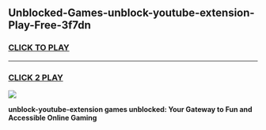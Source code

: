 
## Unblocked-Games-unblock-youtube-extension-Play-Free-3f7dn
<h3>
<a href="https://premium76.site?title=unblock-youtube-extension&ref=18A1">CLICK TO PLAY</a></h3>
<hr>

<h3>
<a href="https://premium76.site?title=unblock-youtube-extension&ref=18A1">CLICK 2 PLAY</a>
  
</h3>

<a href="https://premium76.site?title=unblock-youtube-extension&ref=18A1"><img src="https://clearcache.store/games.png"></a>


**unblock-youtube-extension games unblocked: Your Gateway to Fun and Accessible Online Gaming**
